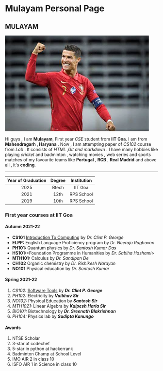 # Mulayam Personal Page 

## MULAYAM

![MULAYAM](.\img\photo.jfif)  

Hi guys , I am **Mulayam**, First year *CSE* student from **IIT Goa**. I am from **Mahendragarh , Haryana** . Now , I am attempting paper of *CS102* course from *Lab* . It consists of *HTML ,Git and markdown* . I have many hobbies like playing *cricket* and badminton , watching movies , web series and sports matches of my favourite teams like **Portugal** , **RCB** , **Real Madrid** and above all , it's **coding**.

___

|Year of Graduation | Degree | Institution |  
| :---:             | :---:  |  :---:      |
|2025               | Btech  | IIT Goa     |
|2021               | 12th   | RPS School  |
|2019               | 10th   | RPS School  |


### First year courses at IIT Goa

#### Autumn 2021-22 

- **CS101** [Introduction To Computing]( https://clintpgeorge.github.io/cs-101/autumn-2021/) by *Dr. Clint P. George*
- **ELPP:** English Language Proficiency program by *Dr. Neeraja Raghavan*
- **PH101:** Quantum physics by *Dr. Santosh Kumar Das*
- **HS101:**>Foundation Programme in Humanities by *Dr. Sabiha Hashami*>
- **MTH101:** Calculus by *Dr. Sandipan De*
- **CH102** Organic chemistry by *Dr. Rishikesh Narayan*
- **NO101** Physical education by *Dr. Santosh Kumar*


#### Spring 2021-22

1. *CS102:* [Software Tools]( https://clintpgeorge.github.io/cs-101/summmer-2021/) by ___Dr. Clint P. George___
2. *PH102:* Electricity by ___Vaibhav Sir___
3. *NO102:* Physical Education by ___Santosh Sir___
4. *MTH1021:* Linear Algebra by ___Kalpesh Haria Sir___
5. *BIO101:* Biotechnology by ___Dr. Sreenath Blakrishnan___
6. *PH104:* Physics lab by ___Sudipta Kanungo___


#### Awards 
1. NTSE Scholar
2. 3-star at codechef
3. 5-star in python at hackerrank
4. Badminton Champ at School Level
5. IMO AIR 2 in class 10
6. ISFO AIR 1 in Science in class 10



